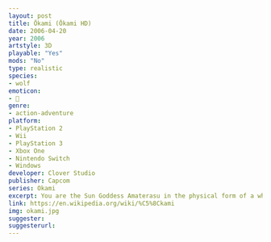 ```yaml
---
layout: post
title: Ōkami (Ōkami HD)
date: 2006-04-20
year: 2006
artstyle: 3D
playable: "Yes"
mods: "No"
type: realistic
species: 
- wolf
emoticon:
- 🐺
genre: 
- action-adventure
platform:
- PlayStation 2
- Wii
- PlayStation 3
- Xbox One
- Nintendo Switch
- Windows
developer: Clover Studio
publisher: Capcom
series: Okami
excerpt: You are the Sun Goddess Amaterasu in the physical form of a white wolf, and you must save the country of Nippon. There's magical powers and combat in this game, but your character plays and behaves much like a normal wolf.
link: https://en.wikipedia.org/wiki/%C5%8Ckami
img: okami.jpg
suggester: 
suggesterurl: 
---
```


